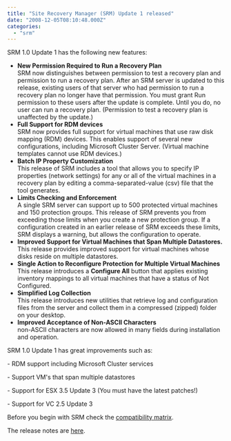 ```yaml
---
title: "Site Recovery Manager (SRM) Update 1 released"
date: "2008-12-05T08:10:48.000Z"
categories: 
  - "srm"
---
```


SRM 1.0 Update 1 has the following new features:

- **New Permission Required to Run a Recovery Plan**  
    SRM now distinguishes between permission to test a recovery plan and permission to run a recovery plan. After an SRM server is updated to this release, existing users of that server who had permission to run a recovery plan no longer have that permission. You must grant Run permission to these users after the update is complete. Until you do, no user can run a recovery plan. (Permission to test a recovery plan is unaffected by the update.)
- **Full Support for RDM devices**  
    SRM now provides full support for virtual machines that use raw disk mapping (RDM) devices. This enables support of several new configurations, including Microsoft Cluster Server. (Virtual machine templates cannot use RDM devices.)
- **Batch IP Property Customization**  
    This release of SRM includes a tool that allows you to specify IP properties (network settings) for any or all of the virtual machines in a recovery plan by editing a comma-separated-value (csv) file that the tool generates.
- **Limits Checking and Enforcement**  
    A single SRM server can support up to 500 protected virtual machines and 150 protection groups. This release of SRM prevents you from exceeding those limits when you create a new protection group. If a configuration created in an earlier release of SRM exceeds these limits, SRM displays a warning, but allows the configuration to operate.
- **Improved Support for Virtual Machines that Span Multiple Datastores.**  
    This release provides improved support for virtual machines whose disks reside on multiple datastores.
- **Single Action to Reconfigure Protection for Multiple Virtual Machines**  
    This release introduces a **Configure All** button that applies existing inventory mappings to all virtual machines that have a status of Not Configured.
- **Simplified Log Collection**  
    This release introduces new utilities that retrieve log and configuration files from the server and collect them in a compressed (zipped) folder on your desktop.
- **Improved Acceptance of Non-ASCII Characters**  
    non-ASCII characters are now allowed in many fields during installation and operation.

SRM 1.0 Update 1 has great improvements such as:

\- RDM support including Microsoft Cluster services

\- Support VM's that span multiple datastores

\- Support for ESX 3.5 Update 3 (You must have the latest patches!)

\- Support for VC 2.5 Update 3

Before you begin with SRM check the [compatibility matrix](http://www.vmware.com/pdf/srm_10_compat_matrix.pdf). 

The release notes are [here](http://www.vmware.com/support/srm/srm_10_releasenotes.html).
